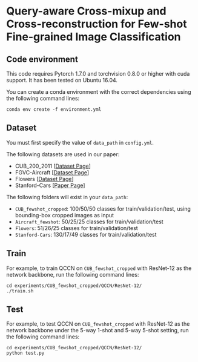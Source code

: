 # Query-aware Cross-mixup and Cross-reconstruction for Few-shot Fine-grained Image Classification


## Code environment
This code requires Pytorch 1.7.0 and torchvision 0.8.0 or higher with cuda support. It has been tested on Ubuntu 16.04. 

You can create a conda environment with the correct dependencies using the following command lines:
```
conda env create -f environment.yml
```

## Dataset
You must first specify the value of `data_path` in `config.yml`. 

The following datasets are used in our paper: 
- CUB_200_2011 \[[Dataset Page](http://www.vision.caltech.edu/visipedia/CUB-200-2011.html)]
- FGVC-Aircraft \[[Dataset Page](http://www.robots.ox.ac.uk/~vgg/data/fgvc-aircraft/)]
- Flowers \[[Dataset Page](https://www.robots.ox.ac.uk/~vgg/data/flowers/102/)]
- Stanford-Cars \[[Paper Page](https://ieeexplore.ieee.org/stamp/stamp.jsp?tp=&arnumber=6755945)]


The following folders will exist in your `data_path`:
- `CUB_fewshot_cropped`: 100/50/50 classes for train/validation/test, using bounding-box cropped images as input
- `Aircraft_fewshot`: 50/25/25 classes for train/validation/test
- `Flowers`: 51/26/25 classes for train/validation/test
- `Stanford-Cars`: 130/17/49 classes for train/validation/test

## Train
For example, to train QCCN on `CUB_fewshot_cropped` with ResNet-12 as the network backbone, run the following command lines:
```
cd experiments/CUB_fewshot_cropped/QCCN/ResNet-12/
./train.sh
```

## Test
For example, to test QCCN on `CUB_fewshot_cropped` with ResNet-12 as the network backbone under the 5-way 1-shot and  5-way 5-shot setting, run the following command lines:
```
cd experiments/CUB_fewshot_cropped/QCCN/ResNet-12/
python test.py
```



